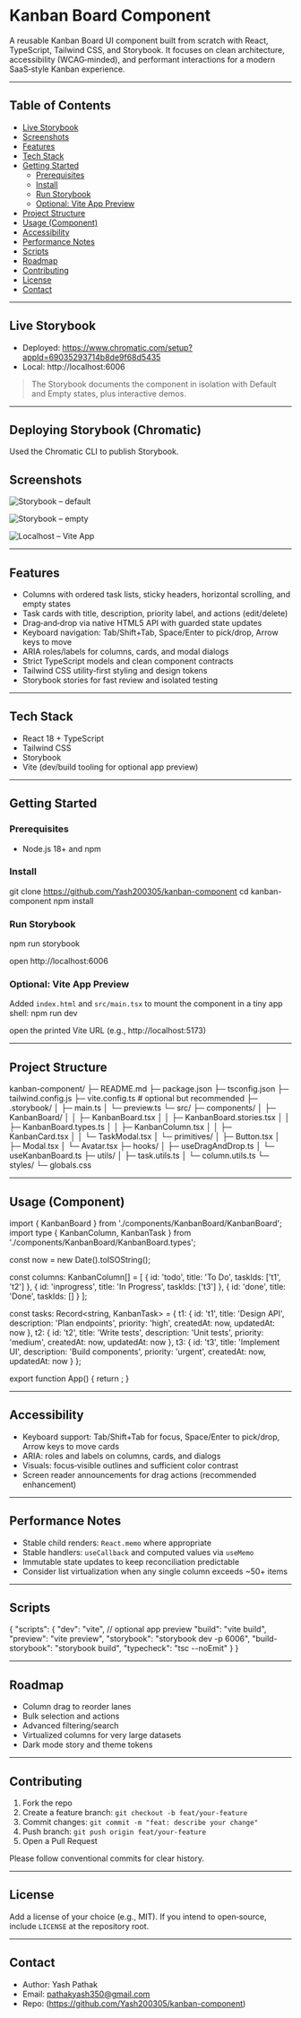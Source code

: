 # Kanban Board Component

A reusable Kanban Board UI component built from scratch with React, TypeScript, Tailwind CSS, and Storybook. It focuses on clean architecture, accessibility (WCAG‑minded), and performant interactions for a modern SaaS‑style Kanban experience.

---

## Table of Contents

- [Live Storybook](#live-storybook)
- [Screenshots](#screenshots)
- [Features](#features)
- [Tech Stack](#tech-stack)
- [Getting Started](#getting-started)
  - [Prerequisites](#prerequisites)
  - [Install](#install)
  - [Run Storybook](#run-storybook)
  - [Optional: Vite App Preview](#optional-vite-app-preview)
- [Project Structure](#project-structure)
- [Usage (Component)](#usage-component)
- [Accessibility](#accessibility)
- [Performance Notes](#performance-notes)
- [Scripts](#scripts)
- [Roadmap](#roadmap)
- [Contributing](#contributing)
- [License](#license)
- [Contact](#contact)

---

## Live Storybook

- Deployed: https://www.chromatic.com/setup?appId=69035293714b8de9f68d5435
- Local: http://localhost:6006

> The Storybook documents the component in isolation with Default and Empty states, plus interactive demos.

---
## Deploying Storybook (Chromatic)

Used the Chromatic CLI to publish Storybook.

## Screenshots

![Storybook – default](./screenshots/storybook-default.png)

![Storybook – empty](./screenshots/storybook-empty.png)

![Localhost – Vite App](./screenshots/vite-localhost.png)


---

## Features

- Columns with ordered task lists, sticky headers, horizontal scrolling, and empty states
- Task cards with title, description, priority label, and actions (edit/delete)
- Drag‑and‑drop via native HTML5 API with guarded state updates
- Keyboard navigation: Tab/Shift+Tab, Space/Enter to pick/drop, Arrow keys to move
- ARIA roles/labels for columns, cards, and modal dialogs
- Strict TypeScript models and clean component contracts
- Tailwind CSS utility‑first styling and design tokens
- Storybook stories for fast review and isolated testing

---

## Tech Stack

- React 18 + TypeScript
- Tailwind CSS
- Storybook
- Vite (dev/build tooling for optional app preview)

---

## Getting Started

### Prerequisites

- Node.js 18+ and npm

### Install

git clone https://github.com/Yash200305/kanban-component
cd kanban-component
npm install


### Run Storybook

npm run storybook

open http://localhost:6006

### Optional: Vite App Preview

Added `index.html` and `src/main.tsx` to mount the component in a tiny app shell:
npm run dev

open the printed Vite URL (e.g., http://localhost:5173)

---

## Project Structure

kanban-component/
├─ README.md
├─ package.json
├─ tsconfig.json
├─ tailwind.config.js
├─ vite.config.ts # optional but recommended
├─ .storybook/
│ ├─ main.ts
│ └─ preview.ts
└─ src/
├─ components/
│ ├─ KanbanBoard/
│ │ ├─ KanbanBoard.tsx
│ │ ├─ KanbanBoard.stories.tsx
│ │ ├─ KanbanBoard.types.ts
│ │ ├─ KanbanColumn.tsx
│ │ ├─ KanbanCard.tsx
│ │ └─ TaskModal.tsx
│ └─ primitives/
│ ├─ Button.tsx
│ ├─ Modal.tsx
│ └─ Avatar.tsx
├─ hooks/
│ ├─ useDragAndDrop.ts
│ └─ useKanbanBoard.ts
├─ utils/
│ ├─ task.utils.ts
│ └─ column.utils.ts
└─ styles/
└─ globals.css


---

## Usage (Component)

import { KanbanBoard } from './components/KanbanBoard/KanbanBoard';
import type { KanbanColumn, KanbanTask } from './components/KanbanBoard/KanbanBoard.types';

const now = new Date().toISOString();

const columns: KanbanColumn[] = [
{ id: 'todo', title: 'To Do', taskIds: ['t1', 't2'] },
{ id: 'inprogress', title: 'In Progress', taskIds: ['t3'] },
{ id: 'done', title: 'Done', taskIds: [] }
];

const tasks: Record<string, KanbanTask> = {
t1: { id: 't1', title: 'Design API', description: 'Plan endpoints', priority: 'high', createdAt: now, updatedAt: now },
t2: { id: 't2', title: 'Write tests', description: 'Unit tests', priority: 'medium', createdAt: now, updatedAt: now },
t3: { id: 't3', title: 'Implement UI', description: 'Build components', priority: 'urgent', createdAt: now, updatedAt: now }
};

export function App() {
return <KanbanBoard columns={columns} tasks={tasks} />;
}


---

## Accessibility

- Keyboard support: Tab/Shift+Tab for focus, Space/Enter to pick/drop, Arrow keys to move cards
- ARIA: roles and labels on columns, cards, and dialogs
- Visuals: focus‑visible outlines and sufficient color contrast
- Screen reader announcements for drag actions (recommended enhancement)

---

## Performance Notes

- Stable child renders: `React.memo` where appropriate
- Stable handlers: `useCallback` and computed values via `useMemo`
- Immutable state updates to keep reconciliation predictable
- Consider list virtualization when any single column exceeds ~50+ items

---

## Scripts

{
"scripts": {
"dev": "vite", // optional app preview
"build": "vite build",
"preview": "vite preview",
"storybook": "storybook dev -p 6006",
"build-storybook": "storybook build",
"typecheck": "tsc --noEmit"
}
}

---

## Roadmap

- Column drag to reorder lanes
- Bulk selection and actions
- Advanced filtering/search
- Virtualized columns for very large datasets
- Dark mode story and theme tokens

---

## Contributing

1. Fork the repo
2. Create a feature branch: `git checkout -b feat/your-feature`
3. Commit changes: `git commit -m "feat: describe your change"`
4. Push branch: `git push origin feat/your-feature`
5. Open a Pull Request

Please follow conventional commits for clear history.

---

## License

Add a license of your choice (e.g., MIT). If you intend to open‑source, include `LICENSE` at the repository root.

---

## Contact

- Author: Yash Pathak
- Email: pathakyash350@gmail.com
- Repo: (https://github.com/Yash200305/kanban-component)

